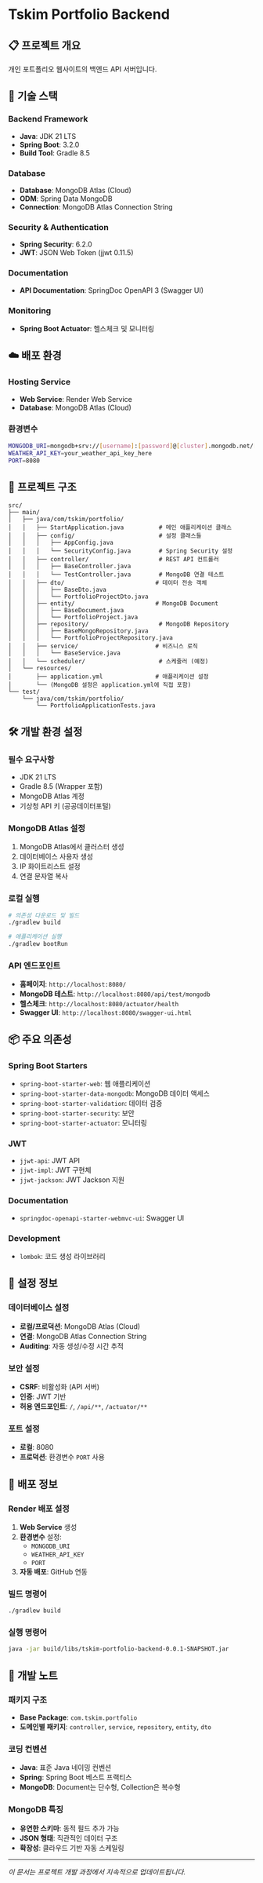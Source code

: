 # Tskim Portfolio Backend

## 📋 프로젝트 개요
개인 포트폴리오 웹사이트의 백엔드 API 서버입니다.

## 🚀 기술 스택

### **Backend Framework**
- **Java**: JDK 21 LTS
- **Spring Boot**: 3.2.0
- **Build Tool**: Gradle 8.5

### **Database**
- **Database**: MongoDB Atlas (Cloud)
- **ODM**: Spring Data MongoDB
- **Connection**: MongoDB Atlas Connection String

### **Security & Authentication**
- **Spring Security**: 6.2.0
- **JWT**: JSON Web Token (jjwt 0.11.5)

### **Documentation**
- **API Documentation**: SpringDoc OpenAPI 3 (Swagger UI)

### **Monitoring**
- **Spring Boot Actuator**: 헬스체크 및 모니터링

## ☁️ 배포 환경

### **Hosting Service**
- **Web Service**: Render Web Service
- **Database**: MongoDB Atlas (Cloud)

### **환경변수**
```bash
MONGODB_URI=mongodb+srv://[username]:[password]@[cluster].mongodb.net/[database]
WEATHER_API_KEY=your_weather_api_key_here
PORT=8080
```

## 📁 프로젝트 구조

```
src/
├── main/
│   ├── java/com/tskim/portfolio/
│   │   ├── StartApplication.java          # 메인 애플리케이션 클래스
│   │   ├── config/                        # 설정 클래스들
│   │   │   ├── AppConfig.java
│   │   │   └── SecurityConfig.java        # Spring Security 설정
│   │   ├── controller/                    # REST API 컨트롤러
│   │   │   ├── BaseController.java
│   │   │   └── TestController.java        # MongoDB 연결 테스트
│   │   ├── dto/                          # 데이터 전송 객체
│   │   │   ├── BaseDto.java
│   │   │   └── PortfolioProjectDto.java
│   │   ├── entity/                       # MongoDB Document
│   │   │   ├── BaseDocument.java
│   │   │   └── PortfolioProject.java
│   │   ├── repository/                    # MongoDB Repository
│   │   │   ├── BaseMongoRepository.java
│   │   │   └── PortfolioProjectRepository.java
│   │   ├── service/                      # 비즈니스 로직
│   │   │   └── BaseService.java
│   │   └── scheduler/                     # 스케줄러 (예정)
│   └── resources/
│       ├── application.yml               # 애플리케이션 설정
│       └── (MongoDB 설정은 application.yml에 직접 포함)
└── test/
    └── java/com/tskim/portfolio/
        └── PortfolioApplicationTests.java
```

## 🛠️ 개발 환경 설정

### **필수 요구사항**
- JDK 21 LTS
- Gradle 8.5 (Wrapper 포함)
- MongoDB Atlas 계정
- 기상청 API 키 (공공데이터포털)

### **MongoDB Atlas 설정**
1. MongoDB Atlas에서 클러스터 생성
2. 데이터베이스 사용자 생성
3. IP 화이트리스트 설정
4. 연결 문자열 복사

### **로컬 실행**
```bash
# 의존성 다운로드 및 빌드
./gradlew build

# 애플리케이션 실행
./gradlew bootRun
```

### **API 엔드포인트**
- **홈페이지**: `http://localhost:8080/`
- **MongoDB 테스트**: `http://localhost:8080/api/test/mongodb`
- **헬스체크**: `http://localhost:8080/actuator/health`
- **Swagger UI**: `http://localhost:8080/swagger-ui.html`

## 📦 주요 의존성

### **Spring Boot Starters**
- `spring-boot-starter-web`: 웹 애플리케이션
- `spring-boot-starter-data-mongodb`: MongoDB 데이터 액세스
- `spring-boot-starter-validation`: 데이터 검증
- `spring-boot-starter-security`: 보안
- `spring-boot-starter-actuator`: 모니터링

### **JWT**
- `jjwt-api`: JWT API
- `jjwt-impl`: JWT 구현체
- `jjwt-jackson`: JWT Jackson 지원

### **Documentation**
- `springdoc-openapi-starter-webmvc-ui`: Swagger UI

### **Development**
- `lombok`: 코드 생성 라이브러리

## 🔧 설정 정보

### **데이터베이스 설정**
- **로컬/프로덕션**: MongoDB Atlas (Cloud)
- **연결**: MongoDB Atlas Connection String
- **Auditing**: 자동 생성/수정 시간 추적

### **보안 설정**
- **CSRF**: 비활성화 (API 서버)
- **인증**: JWT 기반
- **허용 엔드포인트**: `/`, `/api/**`, `/actuator/**`

### **포트 설정**
- **로컬**: 8080
- **프로덕션**: 환경변수 `PORT` 사용

## 🚀 배포 정보

### **Render 배포 설정**
1. **Web Service** 생성
2. **환경변수** 설정:
   - `MONGODB_URI`
   - `WEATHER_API_KEY`
   - `PORT`
3. **자동 배포**: GitHub 연동

### **빌드 명령어**
```bash
./gradlew build
```

### **실행 명령어**
```bash
java -jar build/libs/tskim-portfolio-backend-0.0.1-SNAPSHOT.jar
```

## 📝 개발 노트

### **패키지 구조**
- **Base Package**: `com.tskim.portfolio`
- **도메인별 패키지**: `controller`, `service`, `repository`, `entity`, `dto`

### **코딩 컨벤션**
- **Java**: 표준 Java 네이밍 컨벤션
- **Spring**: Spring Boot 베스트 프랙티스
- **MongoDB**: Document는 단수형, Collection은 복수형

### **MongoDB 특징**
- **유연한 스키마**: 동적 필드 추가 가능
- **JSON 형태**: 직관적인 데이터 구조
- **확장성**: 클라우드 기반 자동 스케일링

---
*이 문서는 프로젝트 개발 과정에서 지속적으로 업데이트됩니다.*

